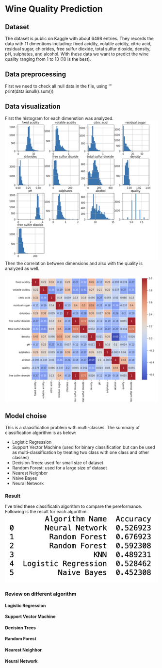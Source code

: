# Wine Quality Prediction
## Dataset
The dataset is public on Kaggle with about 6498 entries. They records the data with 11 dimentions including: fixed acidity, volatile acidity, citric acid, residual sugar, chlorides, free sulfur dioxide, 
total sulfur dioxide, density, pH, sulphates, and alcohol. With these data we want to predict the wine quality ranging from 1 to 10 (10 is the best). 

## Data preprocessing 
First we need to check all null data in the file, using ''' print(data.isnull().sum()) 
## Data visualization 
First the histogram for each dimenstion was analyzed.
![histogram](https://github.com/duhanlu/wineQuality/blob/main/his_pic.png)
Then the correlation between dimensions and also with the quality is analyzed as well. 

![correlation](https://github.com/duhanlu/wineQuality/blob/main/correlation.png)
## Model choise
This is a claasification problem with multi-classes. The summary of classification algorithm is as below: 
- Logistic Regression
- Support Vector Machine (used for binary classification but can be used as multi-classification by treating two class with one class and other classes)
- Decision Trees: used for small size of dataset 
- Random Forest: used for a large size of dataset 
- Nearest Neighbor 
- Naive Bayes
- Neural Network

  
### Result 
I've tried these classificatin algorithm to compare the pereformance. Following is the result for each algorithm. 
![correlation](https://github.com/duhanlu/wineQuality/blob/main/result.png)

### Review on different algorithm
#### Logistic Regression 

#### Support Vector Machine

#### Decision Trees

#### Random Forest

#### Nearest Neighbor

#### Neural Network

